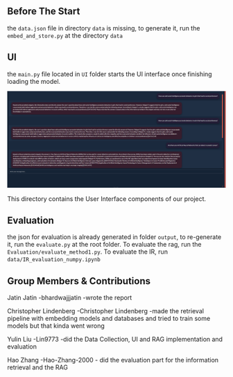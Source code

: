 ## Before The Start
the `data.json` file in directory `data` is missing, to generate it, run the `embed_and_store.py` at the directory `data`

## UI
the `main.py` file located in `UI` folder starts the UI interface once finishing loading the model.

![Preview](preview1.png)

This directory contains the User Interface components of our project.

## Evaluation
the json for evaluation is already generated in folder `output`, to re-generate it, run the `evaluate.py` at the root folder. To evaluate the rag, run the `Evaluation/evaluate_method1.py`. To evaluate the IR, run `data/IR_evaluation_numpy.ipynb`




## Group Members & Contributions

Jatin Jatin -bhardwajjjatin -wrote the report 

Christopher Lindenberg -Christopher Lindenberg -made the retrieval pipeline with embedding models and databases and tried to train some models but that kinda went wrong

Yulin Liu -Lin9773 -did the Data Collection, UI and RAG implementation and evaluation

Hao Zhang -Hao-Zhang-2000 - did the evaluation part for the information retrieval and the RAG
